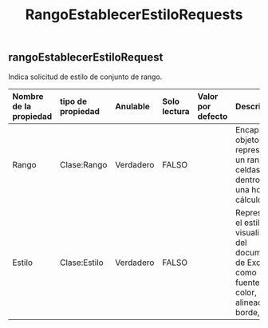 ﻿---
title: RangoEstablecerEstiloRequests
second_title: Aspose.Cells Cloud Documen
type: docs
url: /es/specification/model/rangesetstylerequest/
description: "Aspose.Cells Especificación del modelo de nube: RangeSetStyleRequest. Maneje sin esfuerzo Excel y otros documentos de hoja de cálculo con funciones como abrir, generar, editar, dividir, fusionar, comparar y convertir."
kwords: Excel, Office, hoja de cálculo, nube REST API, RangeSetStyleRequest
weight: 50
---
## **rangoEstablecerEstiloRequest**

 Indica solicitud de estilo de conjunto de rango.

| Nombre de la propiedad| tipo de propiedad| Anulable| Solo lectura| Valor por defecto| Descripción|
|:- |:- |:- |:- |:- |:- |
| Rango| Clase:Rango| Verdadero| FALSO|| Encapsula el objeto que representa un rango de celdas dentro de una hoja de cálculo.|
| Estilo| Clase:Estilo| Verdadero| FALSO||Representa el estilo de visualización del documento de Excel, como fuente, color, alineación, borde, etc.|

